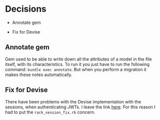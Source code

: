 # Decisions

* Annotate gem

* Fix for Devise

## Annotate gem

Gem used to be able to write down all the attributes of a model in the file itself, with its characteristics. To run it you just have to run the following command: `bundle exec annotate`. But when you perform a migration it makes these notes automatically.

## Fix for Devise

There have been problems with the Devise implementation with the sessions, when authenticating JWTs. I leave the link [here](https://github.com/waiting-for-dev/devise-jwt/issues/235#issuecomment-1214414894). For this reason I had to put the `rack_session_fix.rb` concern.